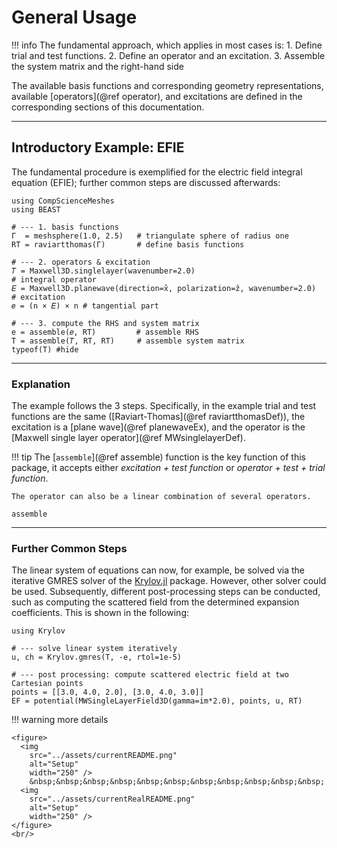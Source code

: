 
# General Usage

!!! info
    The fundamental approach, which applies in most cases is:
    1. Define trial and test functions.
    2. Define an operator and an excitation.
    3. Assemble the system matrix and the right-hand side

The available basis functions and corresponding geometry representations, available [operators](@ref operator), and excitations are defined in the corresponding sections of this documentation.


---
## Introductory Example: EFIE

The fundamental procedure is exemplified for the electric field integral equation (EFIE); further common steps are discussed afterwards:

```@example introductory
using CompScienceMeshes
using BEAST

# --- 1. basis functions
Γ  = meshsphere(1.0, 2.5)   # triangulate sphere of radius one
RT = raviartthomas(Γ)       # define basis functions

# --- 2. operators & excitation
𝑇 = Maxwell3D.singlelayer(wavenumber=2.0)                             # integral operator
𝐸 = Maxwell3D.planewave(direction=x̂, polarization=ẑ, wavenumber=2.0)  # excitation
𝑒 = (n × 𝐸) × n # tangential part

# --- 3. compute the RHS and system matrix
e = assemble(𝑒, RT)         # assemble RHS
T = assemble(𝑇, RT, RT)     # assemble system matrix
typeof(T) #hide
```

---
### Explanation

The example follows the 3 steps.
Specifically, in the example trial and test functions are the same ([Raviart-Thomas](@ref raviartthomasDef)), the excitation is a [plane wave](@ref planewaveEx), and the operator is the [Maxwell single layer operator](@ref MWsinglelayerDef).

!!! tip
    The [`assemble`](@ref assemble) function is the key function of this package, it accepts either *excitation + test function* or *operator + test + trial function*.

    The operator can also be a linear combination of several operators.

```@docs
assemble
```

---
### Further Common Steps

The linear system of equations can now, for example, be solved via the iterative GMRES solver of the [Krylov.jl](https://github.com/JuliaSmoothOptimizers/Krylov.jl) package.
However, other solver could be used.
Subsequently, different post-processing steps can be conducted, such as computing the scattered field from the determined expansion coefficients.
This is shown in the following:


```@example introductory
using Krylov

# --- solve linear system iteratively
u, ch = Krylov.gmres(T, -e, rtol=1e-5)

# --- post processing: compute scattered electric field at two Cartesian points
points = [[3.0, 4.0, 2.0], [3.0, 4.0, 3.0]]
EF = potential(MWSingleLayerField3D(gamma=im*2.0), points, u, RT)
```


!!! warning
    more details

```@raw html
<figure>
  <img
    src="../assets/currentREADME.png"
    alt="Setup"
    width="250" />
    &nbsp;&nbsp;&nbsp;&nbsp;&nbsp;&nbsp;&nbsp;&nbsp;&nbsp;&nbsp;&nbsp;
  <img
    src="../assets/currentRealREADME.png"
    alt="Setup"
    width="250" />
</figure>
<br/>
```

